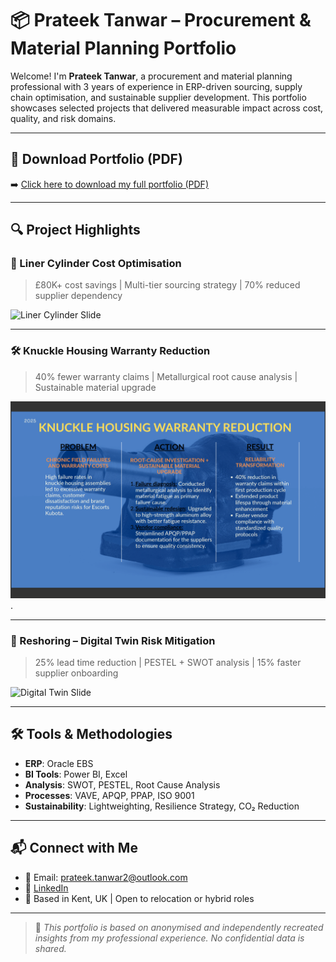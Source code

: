 # 📦 Prateek Tanwar – Procurement & Material Planning Portfolio

Welcome! I'm **Prateek Tanwar**, a procurement and material planning professional with 3 years of experience in ERP-driven sourcing, supply chain optimisation, and sustainable supplier development. This portfolio showcases selected projects that delivered measurable impact across cost, quality, and risk domains.

---

## 📄 Download Portfolio (PDF)
➡️ [Click here to download my full portfolio (PDF)](https://github.com/prateektanwar1/Portfolio_supply_chain_projects/blob/main/Portfolio_Prateek_Tanwar.pdf)

---

## 🔍 Project Highlights

### 🔧 Liner Cylinder Cost Optimisation
> £80K+ cost savings | Multi-tier sourcing strategy | 70% reduced supplier dependency

![Liner Cylinder Slide](images/liner_slide.png)

---

### 🛠️ Knuckle Housing Warranty Reduction
> 40% fewer warranty claims | Metallurgical root cause analysis | Sustainable material upgrade

![Knuckle Housing Slide](https://github.com/prateektanwar1/Portfolio_supply_chain_projects/blob/main/Knuckle%20housing%20warranty%20reduction.png).

---

### 🧠 Reshoring – Digital Twin Risk Mitigation
> 25% lead time reduction | PESTEL + SWOT analysis | 15% faster supplier onboarding

![Digital Twin Slide](images/reshoring_slide.png)

---

## 🛠 Tools & Methodologies
- **ERP**: Oracle EBS
- **BI Tools**: Power BI, Excel
- **Analysis**: SWOT, PESTEL, Root Cause Analysis
- **Processes**: VAVE, APQP, PPAP, ISO 9001
- **Sustainability**: Lightweighting, Resilience Strategy, CO₂ Reduction

---

## 📬 Connect with Me
- 📧 Email: prateek.tanwar2@outlook.com  
- 💼 [LinkedIn](https://www.linkedin.com/in/prateek-tanwar-19711517b/)  
- 📍 Based in Kent, UK | Open to relocation or hybrid roles

---

> 🔁 *This portfolio is based on anonymised and independently recreated insights from my professional experience. No confidential data is shared.*
